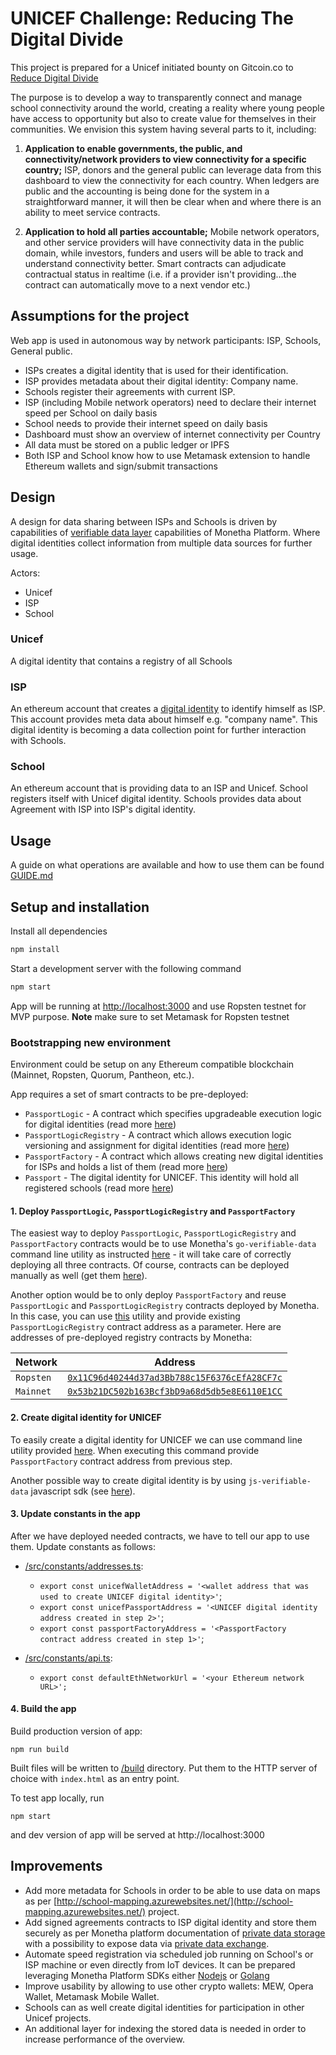# UNICEF Challenge: Reducing The Digital Divide

This project is prepared for a Unicef initiated bounty on Gitcoin.co to [Reduce Digital Divide](https://gitcoin.co/issue/gitcoinco/skunkworks/127/3308)

The purpose is to develop a way to transparently connect and manage school connectivity around the world, creating a reality where young people have access to opportunity but also to create value for themselves in their communities. We envision this system having several parts to it, including:

1. **Application to enable governments, the public, and connectivity/network providers to view connectivity for a specific country;** ISP, donors and the general public can leverage data from this dashboard to view the connectivity for each country. When ledgers are public and the accounting is being done for the system in a straightforward manner, it will then be clear when and where there is an ability to meet service contracts.

2. **Application to hold all parties accountable;** Mobile network operators, and other service providers will have connectivity data in the public domain, while investors, funders and users will be able to track and understand connectivity better. Smart contracts can adjudicate contractual status in realtime (i.e. if a provider isn't providing…the contract can automatically move to a next vendor etc.)

## Assumptions for the project

Web app is used in autonomous way by network participants: ISP, Schools, General public.

- ISPs creates a digital identity that is used for their identification.
- ISP provides metadata about their digital identity: Company name.
- Schools register their agreements with current ISP.
- ISP (including Mobile network operators) need to declare their internet speed per School on daily basis
- School needs to provide their internet speed on daily basis
- Dashboard must show an overview of internet connectivity per Country
- All data must be stored on a public ledger or IPFS
- Both ISP and School know how to use Metamask extension to handle Ethereum wallets and sign/submit transactions

## Design

A design for data sharing between ISPs and Schools is driven by capabilities of [verifiable data layer](https://github.com/monetha/reputation-layer) capabilities of Monetha Platform. Where digital identities collect information from multiple data sources for further usage.

Actors:

- Unicef
- ISP
- School

### Unicef

A digital identity that contains a registry of all Schools

### ISP

An ethereum account that creates a [digital identity](https://github.com/monetha/reputation-contracts#passport) to identify himself as ISP. This account provides meta data about himself e.g. "company name". This digital identity is becoming a data collection point for further interaction with Schools.

### School

An ethereum account that is providing data to an ISP and Unicef. School registers itself with Unicef digital identity. Schools provides data about Agreement with ISP into ISP's digital identity.

## Usage

A guide on what operations are available and how to use them can be found [GUIDE.md](GUIDE.md)

## Setup and installation

Install all dependencies

```sh
npm install
```

Start a development server with the following command

```sh
npm start
```

App will be running at [http://localhost:3000](http://localhost:3000) and use Ropsten testnet for MVP purpose. **Note** make sure to set Metamask for Ropsten testnet

### Bootstrapping new environment

Environment could be setup on any Ethereum compatible blockchain (Mainnet, Ropsten, Quorum, Pantheon, etc.).

App requires a set of smart contracts to be pre-deployed:
- `PassportLogic` - A contract which specifies upgradeable execution logic for digital identities (read more [here](https://github.com/monetha/reputation-contracts#passport-logic))
- `PassportLogicRegistry` - A contract which allows execution logic versioning and assignment for digital identities (read more [here](https://github.com/monetha/reputation-contracts#facts-provider-registry))
- `PassportFactory` - A contract which allows creating new digital identities for ISPs and holds a list of them (read more [here](https://github.com/monetha/reputation-contracts#passport-factory))
- `Passport` - The digital identity for UNICEF. This identity will hold all registered schools (read more [here](https://github.com/monetha/reputation-contracts#passport))

#### 1. Deploy `PassportLogic`, `PassportLogicRegistry` and `PassportFactory`

The easiest way to deploy `PassportLogic`, `PassportLogicRegistry` and `PassportFactory` contracts would be to use Monetha's `go-verifiable-data` command line utility as instructed [here](https://github.com/monetha/go-verifiable-data/tree/master/cmd/deploy-bootstrap) - it will take care of correctly deploying all three contracts. Of course, contracts can be deployed manually as well (get them [here](https://github.com/monetha/reputation-contracts)).

Another option would be to only deploy `PassportFactory` and reuse `PassportLogic` and `PassportLogicRegistry` contracts deployed by Monetha. In this case, you can use [this](https://github.com/monetha/go-verifiable-data/tree/master/cmd/deploy-passport-factory) utility and provide existing `PassportLogicRegistry` contract address as a parameter. Here are addresses of pre-deployed registry contracts by Monetha:

| Network      | Address                                      |
|---------------|----------------------------------------------|
| `Ropsten`  | [`0x11C96d40244d37ad3Bb788c15F6376cEfA28CF7c`](https://ropsten.etherscan.io/address/0x11C96d40244d37ad3Bb788c15F6376cEfA28CF7c) |
| `Mainnet`  | [`0x53b21DC502b163Bcf3bD9a68d5db5e8E6110E1CC`](https://etherscan.io/address/0x53b21DC502b163Bcf3bD9a68d5db5e8E6110E1CC) |

#### 2. Create digital identity for UNICEF

To easily create a digital identity for UNICEF we can use command line utility provided [here](https://github.com/monetha/go-verifiable-data/tree/master/cmd/deploy-passport). When executing this command provide `PassportFactory` contract address from previous step.

Another possible way to create digital identity is by using `js-verifiable-data` javascript sdk (see [here](https://github.com/monetha/js-verifiable-data#deploying-digital-identity)).

#### 3. Update constants in the app

After we have deployed needed contracts, we have to tell our app to use them. Update constants as follows:

- [/src/constants/addresses.ts](/src/constants/addresses.ts):
  - `export const unicefWalletAddress = '<wallet address that was used to create UNICEF digital identity>'`;
  - `export const unicefPassportAddress = '<UNICEF digital identity address created in step 2>'`;
  - `export const passportFactoryAddress = '<PassportFactory contract address created in step 1>'`;

- [/src/constants/api.ts](/src/constants/api.ts):
  - `export const defaultEthNetworkUrl = '<your Ethereum network URL>';`

#### 4. Build the app

Build production version of app:

```
npm run build
```

Built files will be written to [/build](/build) directory. Put them to the HTTP server of choice with `index.html` as an entry point.

To test app locally, run

```
npm start
```

and dev version of app will be served at http://localhost:3000

## Improvements

- Add more metadata for Schools in order to be able to use data on maps as per [http://school-mapping.azurewebsites.net/](http://school-mapping.azurewebsites.net/) project.
- Add signed agreements contracts to ISP digital identity and store them securely as per Monetha platform documentation of [private data storage](https://github.com/monetha/js-verifiable-data#Private-data) with a possibility to expose data via [private data exchange](https://github.com/monetha/js-verifiable-data#Private-data-exchange).
- Automate speed registration via scheduled job running on School's or ISP machine or even directly from IoT devices. It can be prepared leveraging Monetha Platform SDKs either [Nodejs](github.com/monetha/js-verifiable-data) or [Golang](https://github.com/monetha/go-verifiable-data)
- Improve usability by allowing to use other crypto wallets: MEW, Opera Wallet, Metamask Mobile Wallet.
- Schools can as well create digital identities for participation in other Unicef projects.
- An additional layer for indexing the stored data is needed in order to increase performance of the overview.
